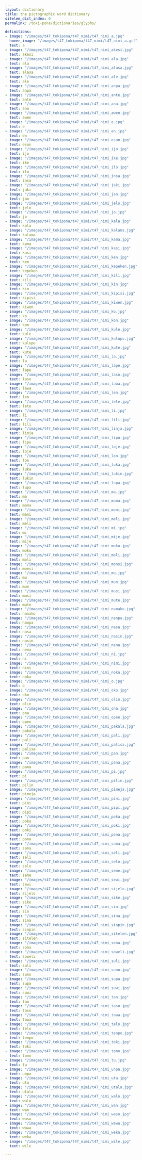 ```yaml
---
layout: dictionary
title: the pictographic word dictionary
sitelen_dict_index: 0
permalink: /toki-pona/dictionaries/glyphs/

definitions:
- image: "/images/t47_tokipona/t47_nimi/t47_nimi_a.jpg"
  hover_image: "/images/t47_tokipona/t47_nimi/t47_nimi_a.gif"
  text: a
- image: "/images/t47_tokipona/t47_nimi/t47_nimi_akesi.jpg"
  text: akesi
- image: "/images/t47_tokipona/t47_nimi/t47_nimi_ala.jpg"
  text: ala
- image: "/images/t47_tokipona/t47_nimi/t47_nimi_alasa.jpg"
  text: alasa
- image: "/images/t47_tokipona/t47_nimi/t47_nimi_ale.jpg"
  text: ale
- image: "/images/t47_tokipona/t47_nimi/t47_nimi_anpa.jpg"
  text: anpa
- image: "/images/t47_tokipona/t47_nimi/t47_nimi_ante.jpg"
  text: ante
- image: "/images/t47_tokipona/t47_nimi/t47_nimi_anu.jpg"
  text: anu
- image: "/images/t47_tokipona/t47_nimi/t47_nimi_awen.jpg"
  text: awen
- image: "/images/t47_tokipona/t47_nimi/t47_nimi_e.jpg"
  text: e
- image: "/images/t47_tokipona/t47_nimi/t47_nimi_en.jpg"
  text: en
- image: "/images/t47_tokipona/t47_nimi/t47_nimi_esun.jpg"
  text: esun
- image: "/images/t47_tokipona/t47_nimi/t47_nimi_ijo.jpg"
  text: ijo
- image: "/images/t47_tokipona/t47_nimi/t47_nimi_ike.jpg"
  text: ike
- image: "/images/t47_tokipona/t47_nimi/t47_nimi_ilo.jpg"
  text: ilo
- image: "/images/t47_tokipona/t47_nimi/t47_nimi_insa.jpg"
  text: insa
- image: "/images/t47_tokipona/t47_nimi/t47_nimi_jaki.jpg"
  text: jaki
- image: "/images/t47_tokipona/t47_nimi/t47_nimi_jan.jpg"
  text: jan
- image: "/images/t47_tokipona/t47_nimi/t47_nimi_jelo.jpg"
  text: jelo
- image: "/images/t47_tokipona/t47_nimi/t47_nimi_jo.jpg"
  text: jo
- image: "/images/t47_tokipona/t47_nimi/t47_nimi_kala.jpg"
  text: kala
- image: "/images/t47_tokipona/t47_nimi/t47_nimi_kalama.jpg"
  text: kalama
- image: "/images/t47_tokipona/t47_nimi/t47_nimi_kama.jpg"
  text: kama
- image: "/images/t47_tokipona/t47_nimi/t47_nimi_kasi.jpg"
  text: kasi
- image: "/images/t47_tokipona/t47_nimi/t47_nimi_ken.jpg"
  text: ken
- image: "/images/t47_tokipona/t47_nimi/t47_nimi_kepeken.jpg"
  text: kepeken
- image: "/images/t47_tokipona/t47_nimi/t47_nimi_kili.jpg"
  text: kili
- image: "/images/t47_tokipona/t47_nimi/t47_nimi_kin.jpg"
  text: kin
- image: "/images/t47_tokipona/t47_nimi/t47_nimi_kipisi.jpg"
  text: kipisi
- image: "/images/t47_tokipona/t47_nimi/t47_nimi_kiwen.jpg"
  text: kiwen
- image: "/images/t47_tokipona/t47_nimi/t47_nimi_ko.jpg"
  text: ko
- image: "/images/t47_tokipona/t47_nimi/t47_nimi_kon.jpg"
  text: kon
- image: "/images/t47_tokipona/t47_nimi/t47_nimi_kule.jpg"
  text: kule
- image: "/images/t47_tokipona/t47_nimi/t47_nimi_kulupu.jpg"
  text: kulupu
- image: "/images/t47_tokipona/t47_nimi/t47_nimi_kute.jpg"
  text: kute
- image: "/images/t47_tokipona/t47_nimi/t47_nimi_la.jpg"
  text: la
- image: "/images/t47_tokipona/t47_nimi/t47_nimi_lape.jpg"
  text: lape
- image: "/images/t47_tokipona/t47_nimi/t47_nimi_laso.jpg"
  text: laso
- image: "/images/t47_tokipona/t47_nimi/t47_nimi_lawa.jpg"
  text: lawa
- image: "/images/t47_tokipona/t47_nimi/t47_nimi_len.jpg"
  text: len
- image: "/images/t47_tokipona/t47_nimi/t47_nimi_lete.jpg"
  text: lete
- image: "/images/t47_tokipona/t47_nimi/t47_nimi_li.jpg"
  text: li
- image: "/images/t47_tokipona/t47_nimi/t47_nimi_lili.jpg"
  text: lili
- image: "/images/t47_tokipona/t47_nimi/t47_nimi_linja.jpg"
  text: linja
- image: "/images/t47_tokipona/t47_nimi/t47_nimi_lipu.jpg"
  text: lipu
- image: "/images/t47_tokipona/t47_nimi/t47_nimi_loje.jpg"
  text: loje
- image: "/images/t47_tokipona/t47_nimi/t47_nimi_lon.jpg"
  text: lon
- image: "/images/t47_tokipona/t47_nimi/t47_nimi_luka.jpg"
  text: luka
- image: "/images/t47_tokipona/t47_nimi/t47_nimi_lukin.jpg"
  text: lukin
- image: "/images/t47_tokipona/t47_nimi/t47_nimi_lupa.jpg"
  text: lupa
- image: "/images/t47_tokipona/t47_nimi/t47_nimi_ma.jpg"
  text: ma
- image: "/images/t47_tokipona/t47_nimi/t47_nimi_mama.jpg"
  text: mama
- image: "/images/t47_tokipona/t47_nimi/t47_nimi_mani.jpg"
  text: mani
- image: "/images/t47_tokipona/t47_nimi/t47_nimi_meli.jpg"
  text: meli
- image: "/images/t47_tokipona/t47_nimi/t47_nimi_mi.jpg"
  text: mi
- image: "/images/t47_tokipona/t47_nimi/t47_nimi_mije.jpg"
  text: mije
- image: "/images/t47_tokipona/t47_nimi/t47_nimi_moku.jpg"
  text: moku
- image: "/images/t47_tokipona/t47_nimi/t47_nimi_moli.jpg"
  text: moli
- image: "/images/t47_tokipona/t47_nimi/t47_nimi_monsi.jpg"
  text: monsi
- image: "/images/t47_tokipona/t47_nimi/t47_nimi_mu.jpg"
  text: mu
- image: "/images/t47_tokipona/t47_nimi/t47_nimi_mun.jpg"
  text: mun
- image: "/images/t47_tokipona/t47_nimi/t47_nimi_musi.jpg"
  text: musi
- image: "/images/t47_tokipona/t47_nimi/t47_nimi_mute.jpg"
  text: mute
- image: "/images/t47_tokipona/t47_nimi/t47_nimi_namako.jpg"
  text: namako
- image: "/images/t47_tokipona/t47_nimi/t47_nimi_nanpa.jpg"
  text: nanpa
- image: "/images/t47_tokipona/t47_nimi/t47_nimi_nasa.jpg"
  text: nasa
- image: "/images/t47_tokipona/t47_nimi/t47_nimi_nasin.jpg"
  text: nasin
- image: "/images/t47_tokipona/t47_nimi/t47_nimi_nena.jpg"
  text: nena
- image: "/images/t47_tokipona/t47_nimi/t47_nimi_ni.jpg"
  text: ni
- image: "/images/t47_tokipona/t47_nimi/t47_nimi_nimi.jpg"
  text: nimi
- image: "/images/t47_tokipona/t47_nimi/t47_nimi_noka.jpg"
  text: noka
- image: "/images/t47_tokipona/t47_nimi/t47_nimi_o.jpg"
  text: o
- image: "/images/t47_tokipona/t47_nimi/t47_nimi_oko.jpg"
  text: oko
- image: "/images/t47_tokipona/t47_nimi/t47_nimi_olin.jpg"
  text: olin
- image: "/images/t47_tokipona/t47_nimi/t47_nimi_ona.jpg"
  text: ona
- image: "/images/t47_tokipona/t47_nimi/t47_nimi_open.jpg"
  text: open
- image: "/images/t47_tokipona/t47_nimi/t47_nimi_pakala.jpg"
  text: pakala
- image: "/images/t47_tokipona/t47_nimi/t47_nimi_pali.jpg"
  text: pali
- image: "/images/t47_tokipona/t47_nimi/t47_nimi_palisa.jpg"
  text: palisa
- image: "/images/t47_tokipona/t47_nimi/t47_nimi_pan.jpg"
  text: pan
- image: "/images/t47_tokipona/t47_nimi/t47_nimi_pana.jpg"
  text: pana
- image: "/images/t47_tokipona/t47_nimi/t47_nimi_pi.jpg"
  text: pi
- image: "/images/t47_tokipona/t47_nimi/t47_nimi_pilin.jpg"
  text: pilin
- image: "/images/t47_tokipona/t47_nimi/t47_nimi_pimeja.jpg"
  text: pimeja
- image: "/images/t47_tokipona/t47_nimi/t47_nimi_pini.jpg"
  text: pini
- image: "/images/t47_tokipona/t47_nimi/t47_nimi_pipi.jpg"
  text: pipi
- image: "/images/t47_tokipona/t47_nimi/t47_nimi_poka.jpg"
  text: poka
- image: "/images/t47_tokipona/t47_nimi/t47_nimi_poki.jpg"
  text: poki
- image: "/images/t47_tokipona/t47_nimi/t47_nimi_pona.jpg"
  text: pona
- image: "/images/t47_tokipona/t47_nimi/t47_nimi_sama.jpg"
  text: sama
- image: "/images/t47_tokipona/t47_nimi/t47_nimi_seli.jpg"
  text: seli
- image: "/images/t47_tokipona/t47_nimi/t47_nimi_selo.jpg"
  text: selo
- image: "/images/t47_tokipona/t47_nimi/t47_nimi_seme.jpg"
  text: seme
- image: "/images/t47_tokipona/t47_nimi/t47_nimi_sewi.jpg"
  text: sewi
- image: "/images/t47_tokipona/t47_nimi/t47_nimi_sijelo.jpg"
  text: sijelo
- image: "/images/t47_tokipona/t47_nimi/t47_nimi_sike.jpg"
  text: sike
- image: "/images/t47_tokipona/t47_nimi/t47_nimi_sin.jpg"
  text: sin
- image: "/images/t47_tokipona/t47_nimi/t47_nimi_sina.jpg"
  text: sina
- image: "/images/t47_tokipona/t47_nimi/t47_nimi_sinpin.jpg"
  text: sinpin
- image: "/images/t47_tokipona/t47_nimi/t47_nimi_sitelen.jpg"
  text: sitelen
- image: "/images/t47_tokipona/t47_nimi/t47_nimi_sona.jpg"
  text: sona
- image: "/images/t47_tokipona/t47_nimi/t47_nimi_soweli.jpg"
  text: soweli
- image: "/images/t47_tokipona/t47_nimi/t47_nimi_suli.jpg"
  text: suli
- image: "/images/t47_tokipona/t47_nimi/t47_nimi_suno.jpg"
  text: suno
- image: "/images/t47_tokipona/t47_nimi/t47_nimi_supa.jpg"
  text: supa
- image: "/images/t47_tokipona/t47_nimi/t47_nimi_suwi.jpg"
  text: suwi
- image: "/images/t47_tokipona/t47_nimi/t47_nimi_tan.jpg"
  text: tan
- image: "/images/t47_tokipona/t47_nimi/t47_nimi_taso.jpg"
  text: taso
- image: "/images/t47_tokipona/t47_nimi/t47_nimi_tawa.jpg"
  text: tawa
- image: "/images/t47_tokipona/t47_nimi/t47_nimi_telo.jpg"
  text: telo
- image: "/images/t47_tokipona/t47_nimi/t47_nimi_tenpo.jpg"
  text: tenpo
- image: "/images/t47_tokipona/t47_nimi/t47_nimi_toki.jpg"
  text: toki
- image: "/images/t47_tokipona/t47_nimi/t47_nimi_tomo.jpg"
  text: tomo
- image: "/images/t47_tokipona/t47_nimi/t47_nimi_tu.jpg"
  text: tu
- image: "/images/t47_tokipona/t47_nimi/t47_nimi_unpa.jpg"
  text: unpa
- image: "/images/t47_tokipona/t47_nimi/t47_nimi_uta.jpg"
  text: uta
- image: "/images/t47_tokipona/t47_nimi/t47_nimi_utala.jpg"
  text: utala
- image: "/images/t47_tokipona/t47_nimi/t47_nimi_walo.jpg"
  text: walo
- image: "/images/t47_tokipona/t47_nimi/t47_nimi_wan.jpg"
  text: wan
- image: "/images/t47_tokipona/t47_nimi/t47_nimi_waso.jpg"
  text: waso
- image: "/images/t47_tokipona/t47_nimi/t47_nimi_wawa.jpg"
  text: wawa
- image: "/images/t47_tokipona/t47_nimi/t47_nimi_weka.jpg"
  text: weka
- image: "/images/t47_tokipona/t47_nimi/t47_nimi_wile.jpg"
  text: wile

---
```


